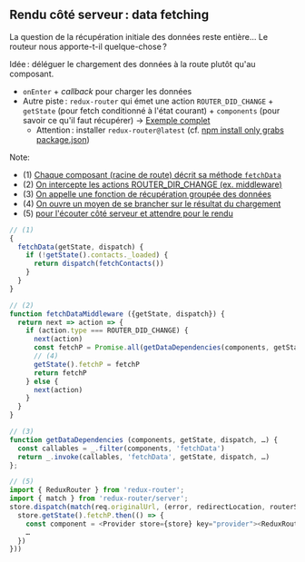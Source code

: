 ## Rendu côté serveur : data fetching

La question de la récupération initiale des données reste entière… Le routeur nous apporte-t-il quelque-chose ?

Idée : déléguer le chargement des données à la route plutôt qu'au composant.

* ``onEnter`` + *callback* pour charger les données
* Autre piste : ``redux-router`` qui émet une action ``ROUTER_DID_CHANGE`` + ``getState`` (pour fetch conditionné à l'état courant) + ``components`` (pour savoir ce qu'il faut récupérer) → [Exemple complet](https://github.com/erikras/react-redux-universal-hot-example)
  * Attention : installer ``redux-router@latest`` (cf. [npm install only grabs package.json](https://github.com/rackt/redux-router/issues/78))

Note:

* (1) [Chaque composant (racine de route) décrit sa méthode ``fetchData``](https://github.com/erikras/react-redux-universal-hot-example/blob/master/src/containers/App/App.js#L14-L25)
* (2) [On intercepte les actions ROUTER_DIR_CHANGE (ex. middleware)](https://github.com/erikras/react-redux-universal-hot-example/blob/master/src/redux/middleware/transitionMiddleware.js#L6-L17)
* (3) [On appelle une fonction de récupération groupée des données](https://github.com/erikras/react-redux-universal-hot-example/blob/master/src/helpers/getDataDependencies.js)
* (4) [On ouvre un moyen de se brancher sur le résultat du chargement](https://github.com/erikras/react-redux-universal-hot-example/blob/master/src/redux/middleware/transitionMiddleware.js#L38)
* (5) [pour l'écouter côté serveur et attendre pour le rendu](https://github.com/erikras/react-redux-universal-hot-example/blob/master/src/server.js#L93)

```js
// (1)
{
  fetchData(getState, dispatch) {
    if (!getState().contacts._loaded) {
      return dispatch(fetchContacts())
    }
  }
}

// (2)
function fetchDataMiddleware ({getState, dispatch}) {
  return next => action => {
    if (action.type === ROUTER_DID_CHANGE) {
      next(action)
      const fetchP = Promise.all(getDataDependencies(components, getState, dispatch, …))
      // (4)
      getState().fetchP = fetchP
      return fetchP
    } else {
      next(action)
    }
  }
}

// (3)
function getDataDependencies (components, getState, dispatch, …) {
  const callables = _.filter(components, 'fetchData')
  return _.invoke(callables, 'fetchData', getState, dispatch, …)
};

// (5)
import { ReduxRouter } from 'redux-router';
import { match } from 'redux-router/server';
store.dispatch(match(req.originalUrl, (error, redirectLocation, routerState) => {
  store.getState().fetchP.then(() => {
    const component = <Provider store={store} key="provider"><ReduxRouter/></Provider>;
    …
  })
}))
```

